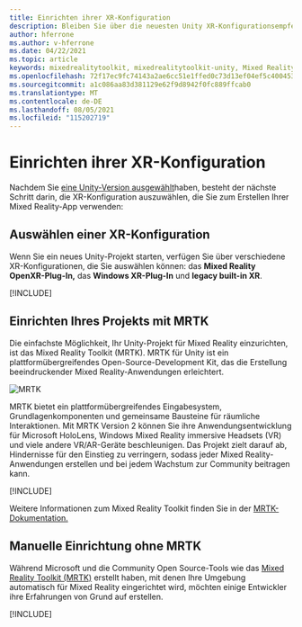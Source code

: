 ```yaml
---
title: Einrichten ihrer XR-Konfiguration
description: Bleiben Sie über die neuesten Unity XR-Konfigurationsempfehlungen für HoloLens Anwendungsentwicklung auf dem Laufenden.
author: hferrone
ms.author: v-hferrone
ms.date: 04/22/2021
ms.topic: article
keywords: mixedrealitytoolkit, mixedrealitytoolkit-unity, Mixed Reality-Headset, Windows Mixed Reality-Headset, Virtual Reality-Headset, Unity
ms.openlocfilehash: 72f17ec9fc74143a2ae6cc51e1ffed0c73d13ef04ef5c4004537be70d1daaaca
ms.sourcegitcommit: a1c086aa83d381129e62f9d8942f0fc889ffcab0
ms.translationtype: MT
ms.contentlocale: de-DE
ms.lasthandoff: 08/05/2021
ms.locfileid: "115202719"
---
```

# <a name="setting-up-your-xr-configuration"></a>Einrichten ihrer XR-Konfiguration

Nachdem Sie [eine Unity-Version ausgewählt](choosing-unity-version.md)haben, besteht der nächste Schritt darin, die XR-Konfiguration auszuwählen, die Sie zum Erstellen Ihrer Mixed Reality-App verwenden:

## <a name="choosing-an-xr-configuration"></a>Auswählen einer XR-Konfiguration

Wenn Sie ein neues Unity-Projekt starten, verfügen Sie über verschiedene XR-Konfigurationen, die Sie auswählen können: das **Mixed Reality OpenXR-Plug-In,** das **Windows XR-Plug-In** und **legacy built-in XR**.

[!INCLUDE[](includes/xr/intro.md)]

## <a name="setting-up-your-project-with-mrtk"></a>Einrichten Ihres Projekts mit MRTK

Die einfachste Möglichkeit, Ihr Unity-Projekt für Mixed Reality einzurichten, ist das Mixed Reality Toolkit (MRTK).  MRTK für Unity ist ein plattformübergreifendes Open-Source-Development Kit, das die Erstellung beeindruckender Mixed Reality-Anwendungen erleichtert.

![MRTK](../../design/images/MRTK_UX_Hero.png)

MRTK bietet ein plattformübergreifendes Eingabesystem, Grundlagenkomponenten und gemeinsame Bausteine für räumliche Interaktionen.  Mit MRTK Version 2 können Sie ihre Anwendungsentwicklung für Microsoft HoloLens, Windows Mixed Reality immersive Headsets (VR) und viele andere VR/AR-Geräte beschleunigen. Das Projekt zielt darauf ab, Hindernisse für den Einstieg zu verringern, sodass jeder Mixed Reality-Anwendungen erstellen und bei jedem Wachstum zur Community beitragen kann.

[!INCLUDE[](includes/xr/mrtk-next-step.md)]

Weitere Informationen zum Mixed Reality Toolkit finden Sie in der [MRTK-Dokumentation.](/windows/mixed-reality/mrtk-unity)

## <a name="manual-setup-without-mrtk"></a>Manuelle Einrichtung ohne MRTK

Während Microsoft und die Community Open Source-Tools wie das [Mixed Reality Toolkit (MRTK)](/windows/mixed-reality/mrtk-unity) erstellt haben, mit denen Ihre Umgebung automatisch für Mixed Reality eingerichtet wird, möchten einige Entwickler ihre Erfahrungen von Grund auf erstellen.

[!INCLUDE[](includes/xr/manual-setup.md)]